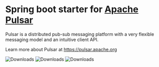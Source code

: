 
# Spring boot starter for [Apache Pulsar](https://pulsar.apache.org/)

Pulsar is a distributed pub-sub messaging platform with a very
flexible messaging model and an intuitive client API.

Learn more about Pulsar at https://pulsar.apache.org

<p>
    <img src="https://img.shields.io/badge/license-Apache%202-blue" alt="Downloads">
    <img src="https://img.shields.io/badge/Spring%20Boot-2.3.RELEASE-blue.svg" alt="Downloads">
    <img src="https://img.shields.io/badge/maven--central-v3.6.0-blue" alt="Downloads">
</p>
